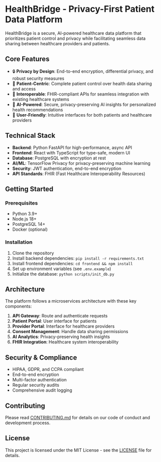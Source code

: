 # HealthBridge - Privacy-First Patient Data Platform

HealthBridge is a secure, AI-powered healthcare data platform that prioritizes patient control and privacy while facilitating seamless data sharing between healthcare providers and patients.

## Core Features

- 🔒 **Privacy by Design**: End-to-end encryption, differential privacy, and robust security measures
- 👤 **Patient-Centric**: Complete patient control over health data sharing and access
- 🤝 **Interoperable**: FHIR-compliant APIs for seamless integration with existing healthcare systems
- 🧠 **AI-Powered**: Secure, privacy-preserving AI insights for personalized health recommendations
- 📱 **User-Friendly**: Intuitive interfaces for both patients and healthcare providers

## Technical Stack

- **Backend**: Python FastAPI for high-performance, async API
- **Frontend**: React with TypeScript for type-safe, modern UI
- **Database**: PostgreSQL with encryption at rest
- **AI/ML**: TensorFlow Privacy for privacy-preserving machine learning
- **Security**: JWT authentication, end-to-end encryption
- **API Standards**: FHIR (Fast Healthcare Interoperability Resources)

## Getting Started

### Prerequisites

- Python 3.9+
- Node.js 18+
- PostgreSQL 14+
- Docker (optional)

### Installation

1. Clone the repository
2. Install backend dependencies: `pip install -r requirements.txt`
3. Install frontend dependencies: `cd frontend && npm install`
4. Set up environment variables (see `.env.example`)
5. Initialize the database: `python scripts/init_db.py`

## Architecture

The platform follows a microservices architecture with these key components:

1. **API Gateway**: Route and authenticate requests
2. **Patient Portal**: User interface for patients
3. **Provider Portal**: Interface for healthcare providers
4. **Consent Management**: Handle data sharing permissions
5. **AI Analytics**: Privacy-preserving health insights
6. **FHIR Integration**: Healthcare system interoperability

## Security & Compliance

- HIPAA, GDPR, and CCPA compliant
- End-to-end encryption
- Multi-factor authentication
- Regular security audits
- Comprehensive audit logging

## Contributing

Please read [CONTRIBUTING.md](CONTRIBUTING.md) for details on our code of conduct and development process.

## License

This project is licensed under the MIT License - see the [LICENSE](LICENSE) file for details.
